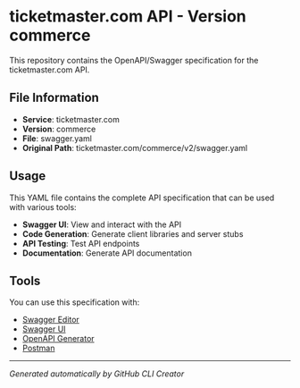 # ticketmaster.com API - Version commerce

This repository contains the OpenAPI/Swagger specification for the ticketmaster.com API.

## File Information

- **Service**: ticketmaster.com
- **Version**: commerce
- **File**: swagger.yaml
- **Original Path**: ticketmaster.com/commerce/v2/swagger.yaml

## Usage

This YAML file contains the complete API specification that can be used with various tools:

- **Swagger UI**: View and interact with the API
- **Code Generation**: Generate client libraries and server stubs
- **API Testing**: Test API endpoints
- **Documentation**: Generate API documentation

## Tools

You can use this specification with:

- [Swagger Editor](https://editor.swagger.io/)
- [Swagger UI](https://swagger.io/tools/swagger-ui/)
- [OpenAPI Generator](https://openapi-generator.tech/)
- [Postman](https://www.postman.com/)

---

*Generated automatically by GitHub CLI Creator*
